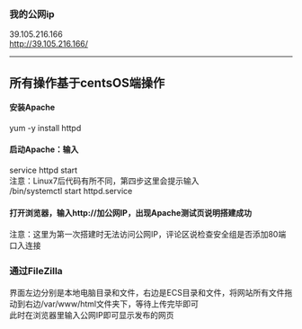 ### 我的公网ip
39.105.216.166      
http://39.105.216.166/
***     

## 所有操作基于centsOS端操作
#### 安装Apache      
yum -y install httpd        

#### 启动Apache：输入
service httpd start     
注意：Linux7后代码有所不同，第四步这里会提示输入    
/bin/systemctl start httpd.service

#### 打开浏览器，输入http://加公网IP，出现Apache测试页说明搭建成功      
注意：这里为第一次搭建时无法访问公网IP，评论区说检查安全组是否添加80端口入连接      

### 通过FileZilla       
界面左边分别是本地电脑目录和文件，右边是ECS目录和文件，将网站所有文件拖动到右边/var/www/html文件夹下，等待上传完毕即可      
此时在浏览器里输入公网IP即可显示发布的网页
